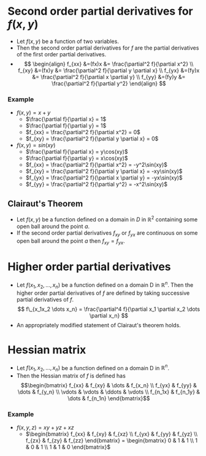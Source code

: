 # Second order partial derivatives for $f(x,y)$

- Let $f(x,y)$ be a function of two variables.
- Then the second order partial derivatives for $f$ are the partial derivatives of the first order partial derivatives.
- $$
  \begin{align} f_{xx} &=(fx)x &= \frac{\partial^2 f}{\partial x^2}
  \\ f_{xy} &=(fx)y &= \frac{\partial^2 f}{\partial y \partial x}
  \\ f_{yx} &=(fy)x &= \frac{\partial^2 f}{\partial x \partial y}
  \\ f_{yy} &=(fy)y &= \frac{\partial^2 f}{\partial y^2} \end{align}
  $$

### Example

- $f(x,y) = x+y$
  - $\frac{\partial f}{\partial x} = 1$
  - $\frac{\partial f}{\partial y} = 1$
  - $f_{xx} = \frac{\partial^2 f}{\partial x^2} = 0$
  - $f_{xy} = \frac{\partial^2 f}{\partial y \partial x} = 0$
- $f(x,y) = sin(xy)$
  - $\frac{\partial f}{\partial x} = y\cos(xy)$
  - $\frac{\partial f}{\partial y} = x\cos(xy)$
  - $f_{xx} = \frac{\partial^2 f}{\partial x^2} = -y^2\sin(xy)$
  - $f_{xy} = \frac{\partial^2 f}{\partial y \partial x} = -xy\sin(xy)$
  - $f_{yx} = \frac{\partial^2 f}{\partial x \partial y} = -yx\sin(xy)$
  - $f_{yy} = \frac{\partial^2 f}{\partial y^2} = -x^2\sin(xy)$

## Clairaut's Theorem

- Let $f(x,y)$ be a function defined on a domain in $D$ in $\mathbb{R}^2$ containing some open ball around the point $a$.
- If the second order partial derivatives $f_{xy}$ or $f_{yx}$ are continuous on some open ball around the point $a$ then $f_{xy} = f_{yx}$.

# Higher order partial derivatives

- Let $f(x_1,x_2, \dots, x_n)$ be a function defined on a domain D in $\mathbb{R}^n$. Then the higher order partial derivatives of $f$ are defined by taking successive partial derivatives of $f$.
  $$ f\_{x_1x_2 \dots x_n} = \frac{\partial^4 f}{\partial x_1 \partial x_2 \dots \partial x_n} $$
- An appropriately modified statement of Clairaut's theorem holds.

# Hessian matrix

- Let $f(x_1,x_2, \dots, x_n)$ be a function defined on a domain D in $\mathbb{R}^n$.
- Then the Hessian matrix of $f$ is defined has
  $$\begin{bmatrix} f_{xx} & f_{xy} & \dots & f_{x_n} \\ f_{yx} & f_{yy} & \dots & f_{y_n} \\ \vdots & \vdots & \ddots & \vdots \\ f_{n_1x} & f_{n_1y} & \dots & f_{n_1n} \end{bmatrix}$$

### Example

- $f (x,y,z) = xy + yz + xz$
  - $\begin{bmatrix} f_{xx} & f_{xy} & f_{xz} \\ f_{yx} & f_{yy} & f_{yz} \\ f_{zx} & f_{zy} & f_{zz} \end{bmatrix} = \begin{bmatrix} 0 & 1 & 1 \\ 1 & 0 & 1 \\ 1 & 1 & 0 \end{bmatrix}$
